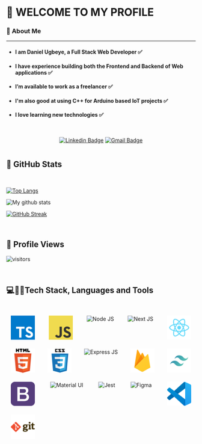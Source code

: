 <!-- README FILE CODE -->

<!-- WAKING HAND WITH GOOD TO HAVE YOU TEXT-->

# 👋 WELCOME TO MY PROFILE

<!--ABOUT ME CODE-->

### 🌱 **About Me**

---

- #### I am Daniel Ugbeye, a Full Stack Web Developer ✅

- #### I have experience building both the Frontend and Backend of Web applications ✅

- #### I’m available to work as a freelancer ✅

- #### I'm also good at using C++ for Arduino based IoT projects ✅

- #### I love learning new technologies ✅

<br>

<!-- SOCIAL MEDIA HANDLES -->

<div style=" display: flex; column-gap: 16px; justify-content: center; flex-wrap: wrap;">

[![Linkedin Badge](https://img.shields.io/badge/-DanielUgbeye-blue?style=flat-square&logo=Linkedin&logoColor=white&link=https://www.linkedin.com/in/danielugbeye/)](https://www.linkedin.com/in/danielugbeye/)
[![Gmail Badge](https://img.shields.io/badge/-ugbeyellionz@gmail.com-c14438?style=flat-square&logo=Gmail&logoColor=white&link=mailto:ugbeyellionz@gmail.com)](mailto:ugbeyellionz@gmail.com)

</div>

<!-- STATISTICS ABOUT PROFILE -->

## 📶 GitHub Stats

<br>

<!--  TOP LANGUAGES STATISTICS -->
[![Top Langs](https://github-readme-stats.vercel.app/api/top-langs/?username=DanUgbeye&theme=dark&layout=compact&align=center&width=100%)](https://github.com/anuraghazra/github-readme-stats)
<!-- GITHUB STATISTICS -->
![My github stats](https://github-readme-stats.vercel.app/api?username=DanUgbeye&show_icons=true&title_color=fff&icon_color=79ff97&text_color=9f9f9f&bg_color=151515&count_private=true&width=40%&align=center)
<!--  CONTRIBUTION AND STREAK BLOCK -->
[![GitHub Streak](https://github-readme-streak-stats.herokuapp.com/?user=DanUgbeye&currStreakNum=2FD3EB&fire=pink&sideLabels=F00&theme=nightowl)](https://git.io/streak-stats)

<br>

<!--  PROFILES VIEWS -->

## 🌱 **Profile Views**

![visitors](https://profile-counter.glitch.me/DanUgbeye/count.svg?align=center)

<br>

<!-- STACK, LANUAGES AND TOOLS -->

## 💻👨‍💻Tech Stack, Languages and Tools

<br>

<div
  style="display: flex; row-gap: 16px; column-gap: 16px; justify-content: space-between; align-items: center; flex-wrap: wrap; padding-inline: 8px; padding-block: 8px"
><!-- TYPESCRIPT --><img
    src="https://raw.githubusercontent.com/github/explore/80688e429a7d4ef2fca1e82350fe8e3517d3494d/topics/typescript/typescript.png"
    alt="Typescript"
    title="Typescript"
    height="64px"
    style="vertical-align:top; margin: 4px"
  /> <!-- JAVASCRIPT --><img
    src="https://raw.githubusercontent.com/github/explore/80688e429a7d4ef2fca1e82350fe8e3517d3494d/topics/javascript/javascript.png"
    alt="Javascript"
    title="Javascript"
    height="64px"
    style="vertical-align:top; margin: 4px"
  /> <!-- NODE --><img
    src="https://static-00.iconduck.com/assets.00/node-js-icon-454x512-nztofx17.png"
    alt="Node JS"
    title="Node JS"
    height="64px"
    style="vertical-align:top; margin: 4px"
  /> <!-- NEXT JS --><img
    src="https://seeklogo.com/images/N/next-js-icon-logo-EE302D5DBD-seeklogo.com.png"
    alt="Next JS"
    title="Next JS"
    height="64px"
    style="vertical-align:top; margin: 4px"
  /> <!-- REACT --><img
    src="https://raw.githubusercontent.com/github/explore/80688e429a7d4ef2fca1e82350fe8e3517d3494d/topics/react/react.png"
    alt="React"
    title="React"
    height="64px"
    style="vertical-align:top; margin: 4px"
  /> <!-- HTML --><img
    src="https://raw.githubusercontent.com/github/explore/80688e429a7d4ef2fca1e82350fe8e3517d3494d/topics/html/html.png"
    alt="HTML"
    title="HTML"
    height="64px"
    style="vertical-align:top; margin: 4px"
  /> <!-- CSS --><img
    src="https://raw.githubusercontent.com/github/explore/80688e429a7d4ef2fca1e82350fe8e3517d3494d/topics/css/css.png"
    alt="CSS"
    title="CSS"
    height="64px"
    style="vertical-align:top; margin: 4px"
  /> <!-- EXPRESS JS --><img
    src="https://images.tute.io/media/topics/icons/express-js.png"
    alt="Express JS"
    title="Express JS"
    height="64px"
    style="vertical-align:top; margin: 4px"
  /> <!-- FIREBASE --><img
    src="https://raw.githubusercontent.com/github/explore/80688e429a7d4ef2fca1e82350fe8e3517d3494d/topics/firebase/firebase.png"
    alt="Firebase"
    title="Firebase"
    height="64px"
    style="vertical-align:top; margin: 4px"
  /> <!-- TAILWIND CSS --><img
    src="https://raw.githubusercontent.com/github/explore/80688e429a7d4ef2fca1e82350fe8e3517d3494d/topics/tailwind/tailwind.png"
    alt="Tailwind CSS"
    title="Tailwind CSS"
    height="64px"
    style="vertical-align:top; margin: 4px"
  /> <!-- BOOTSTRAP --><img
    src="https://raw.githubusercontent.com/github/explore/80688e429a7d4ef2fca1e82350fe8e3517d3494d/topics/bootstrap/bootstrap.png"
    alt="Bootstrap"
    title="Bootstrap"
    height="64px"
    style="vertical-align:top; margin: 4px"
  /> <!-- MATERIAL UI --><img
    src="https://raw.githubusercontent.com/danielcranney/readme-generator/main/public/icons/skills/materialui-colored.svg"
    alt="Material UI"
    title="Material UI"
    height="64px"
    style="vertical-align:top; margin: 4px"
  /> <!-- JEST --><img
    src="https://iconape.com/wp-content/png_logo_vector/jest-logo.png"
    alt="Jest"
    title="Jest"
    height="64px"
    style="vertical-align:top; margin: 4px"
  /> <!-- FIGMA --><img
    src="https://raw.githubusercontent.com/danielcranney/readme-generator/main/public/icons/skills/figma-colored.svg"
    alt="Figma"
    title="Figma"
    height="64px"
    style="vertical-align:top; margin: 4px"
  /> <!-- VS CODE --><img
    src="https://raw.githubusercontent.com/github/explore/80688e429a7d4ef2fca1e82350fe8e3517d3494d/topics/visual-studio-code/visual-studio-code.png"
    alt="VS Code"
    title="VS Code"
    height="64px"
    style="vertical-align:top; margin: 4px"
  /> <!-- GIT --><img
    src="https://raw.githubusercontent.com/github/explore/80688e429a7d4ef2fca1e82350fe8e3517d3494d/topics/git/git.png"
    alt="Git"
    title="Git"
    height="64px"
    style="vertical-align:top; margin: 4px"
  />  <!-- GRAPHQL --><!-- <img
    src="https://raw.githubusercontent.com/danielcranney/readme-generator/main/public/icons/skills/graphql-colored.svg"
    alt="GraphQL"
    title="GraphQL"
    height="64px"
    style="vertical-align:top; margin: 4px"
  /> -->
</div>


